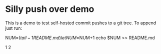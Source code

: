 Silly push over demo
====================

This is a demo to test self-hosted commit pushes to a git tree.
To append just run:

NUM=$(tail -1 README.md)
let NUM=$NUM+1
echo $NUM >> README.md 

1
2
